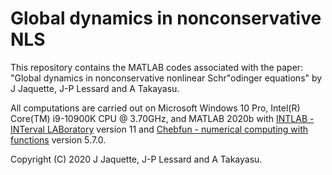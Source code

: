 # Global dynamics in nonconservative NLS

This repository contains the MATLAB codes associated with the paper:
"Global dynamics in nonconservative nonlinear Schr\"odinger equations"
by J Jaquette, J-P Lessard and A Takayasu.

All computations are carried out on Microsoft Windows 10 Pro, Intel(R) Core(TM) i9-10900K CPU @ 3.70GHz, and MATLAB 2020b with [INTLAB - INTerval LABoratory](http://www.ti3.tu-harburg.de/rump/intlab/) version 11 and [Chebfun - numerical computing with functions](https://www.chebfun.org/) version 5.7.0.



Copyright (C) 2020  J Jaquette, J-P Lessard and A Takayasu.
